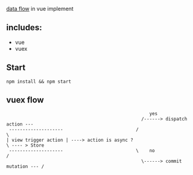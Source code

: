[data flow](https://github.com/riskers/data-flow) in vue implement

## includes:

* vue
* vuex

## Start

```
npm install && npm start
```

## vuex flow

```
                                                     yes
                                                  /------> dispatch action ---
 --------------------                           /                              \
| view trigger action | ----> action is async ?                                 \ ---- > Store
 --------------------                           \    no                         /
                                                  \------> commit mutation --- /
```